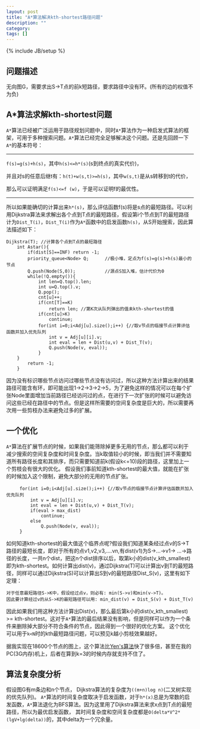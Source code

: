 ```yaml
---
layout: post
title: "A*算法解决kth-shortest路径问题"
description: ""
category: 
tags: []
---
```

{% include JB/setup %}


## 问题描述

无向图G，需要求出S->T点的前k短路径，要求路径中没有环。(所有的边的权值不为负)


## A*算法求解kth-shortest问题

`A*`算法已经被广泛运用于路径规划问题中，同时`A*`算法作为一种启发式算法的框架，可用于多种搜索问题。`A*`算法已经完全足够解决这个问题。还是先回顾一下`A*`的基本符号：

--------

`f(s)=g(s)+h(s)`，其中`h(s)<=h*(s)`(s到终点的真实代价)，

并且对s的任意后继t有：`h(t)+w(s,t)>=h(s)`，其中`w(s,t)`是从s转移到t的代价，

那么可以证明满足`f(s)<=f (w)`，于是可以证明f的最优性。

--------

所以如果能确切的计算出来`h*(s)`，那么评估函数f(s)将是s点的最短路径。可以利用Dijkstra算法来求解出各个点到T点的最短路径，假设第i个节点到T的最短路径计为`Dist_T(i)`，`Dist_T(i)`作为`A*`函数中的启发函数`h(s)`，从S开始搜索，因此算法描述如下：

	Dijkstra(T); //计算各个点到T点的最短路径
        int Astar(){
            if(dist[S]==INF) return -1;
            priority_queue<Node> Q;      //极小堆，定点为f(s)=g(s)+h(s)最小的节点
            Q.push(Node(S,0));           //源点S加入堆，估计代价为0
            while(!Q.empty()){
                int len=Q.top().len;
                int u=Q.top().v;
                Q.pop();
                cnt[u]++;
                if(cnt[T]==K)
                    return len; //第K次从队列弹出的值未kth-shortest的值
                if(cnt[u]>K) 
                    continue;
                for(int i=0;i<Adj[u].size();i++) {//取v节点的临接节点计算评估函数并加入优先队列 
                    int v = Adj[u][i].v;
                    int eval = len + Dist(u,v) + Dist_T(v);
                    Q.push(Node(v, eval));
                }
        }
            return -1;
        }
    

因为没有标识哪些节点访问过哪些节点没有访问过，所以这种方法计算出来的结果路径可能含有环，即可能出现1->2->3->2->5，为了避免这样的情况可以在每个扩张Node里面增加当前路径已经访问过的点，在进行下一次扩张的时候可以避免访问这些已经在路径中的节点。但是这样所需要的空间复杂度是巨大的，所以需要再次用一些剪枝办法来避免过多的扩展。

## 一个优化

`A*`算法在扩展节点的时候，如果我们能筛除掉更多无用的节点，那么都可以利于减少搜索的空间复杂度和时间复杂度。当k取值较小的时候，即当我们并不需要知道所有路径长度和其排序，而只需要知道前k(假设k<=10)段的路径，这里加上一个剪枝会有很大的优化。 假设我们事前知道kth-shortest的最大值，就能在扩张的时候加入这个限制，避免大部分的无用的节点扩张。

         for(int i=0;i<Adj[u].size();i++) {//取v节点的临接节点计算评估函数并加入优先队列 
             int v = Adj[u][i].v;
             int eval = len + Dist(u,v) + Dist_T(v);
             if(eval > max_dist) 
                 continue;
             else 
                 Q.push(Node(v, eval));
         }

如何知道kth-shortest的最大值这个临界点呢?假设我们知道某条经过点v的S->T路径的最短长度，即对于所有的点v1,v2,v3,....vn,有dist(v1)为S->...->v1-> ...->路径的长度，一共n个dist，把这n个dist排序以后，取第k小的dist(v_kth_smallest)即为kth-shortest。如何计算出dist(v)，通过Dijkstra(T)可以计算出v到T的最短路径，同样可以通过Dijkstra(S)可以计算出S到v的最短路径Dist_S(v)，这里有如下定理：
  
    对于任意最短路径S->K中，假设经过点v，则必有: min(S->v)和min(v->T)。
    因此要计算经过v的从S->K的最短路径可以用: min_dist(v) = Dist_S(v) + Dist_T(v)

因此如果我们用这种方法计算出Dist(v)，那么最后第k小的dist(v_kth_smallest) >= kth-shortest。这对于`A*`算法的最后结果没有影响，但是同样可以作为一个条件来删除掉大部分不符合条件的节点，因此得到一个很好的优化方案。
这个优化可以用于`k<N`时的kth最短路径问题，可以预见k越小剪枝效果越好。

据我实现在18600个节点的图上，这个算法比[Yen's算法](http://mansci.journal.informs.org/content/17/11/712.abstract)快了很多倍，甚至在我的PC(3G内存)机上，后者在算到k=3的时候内存就支持不住了。


## 算法复杂度分析
假设图G有m条边和n个节点，
Dijkstra算法的复杂度为`((m+n)log n)`(二叉树实现的优先队列)。
`A*`算法的时间复杂度取决于启发函数，对于`h*(x)`总是为常数的启发函数，`A*`算法退化为BFS算法。因为这里用了Dijkstra算法来求x点到T点的最短路径，所以为最优启发函数，
其时间复杂度和空间复杂度都是`O(delta*V^2*(lgV+lg(delta))`的，其中delta为一个冗余量。

